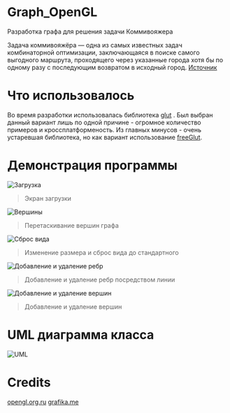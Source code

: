 # Graph_OpenGL

Разработка графа для решения задачи Коммивояжера

Задача коммивояжёра — одна из самых известных задач комбинаторной оптимизации, заключающаяся в поиске самого выгодного маршрута, проходящего через указанные города хотя бы по одному разу с последующим возвратом в исходный город. [Источник](https://ru.wikipedia.org/wiki/%D0%97%D0%B0%D0%B4%D0%B0%D1%87%D0%B0_%D0%BA%D0%BE%D0%BC%D0%BC%D0%B8%D0%B2%D0%BE%D1%8F%D0%B6%D1%91%D1%80%D0%B0)

# Что использовалось
Во время разработки использовалась библиотека [glut](https://www.opengl.org/resources/libraries/glut/) . Был выбран данный вариант лишь по одной причине - огромное количество примеров и кроссплатформеность. Из главных минусов - очень устаревшая библиотека, но как вариант использование [freeGlut](http://freeglut.sourceforge.net/).

# Демонстрация программы

![Загрузка](https://s3.gifyu.com/images/ANIMATIYf2ac0de790bcd4d7.gif)
> Экран загрузки

![Вершины](https://s3.gifyu.com/images/t0937df91bdea86b9.gif)
> Перетаскивание вершин графа

![Сброс вида](https://s3.gifyu.com/images/262d9589c88b4d8aa.gif)
> Изменение размера и сброс вида до стандартного

![Добавление и удаление ребр](https://s3.gifyu.com/images/348596221fba5b6fd.gif)
> Добавление и удаление ребр посредством линии

![Добавление и удаление вершин](https://s3.gifyu.com/images/572d13333aed4f27e.gif)
> Добавление и удаление вершин

# UML диаграмма класса

![UML](https://s3.gifyu.com/images/BEZYMYNNY333I.png)

# Credits
[opengl.org.ru](https://www.opengl.org.ru/coding/glut/glut1.html)
[grafika.me](http://grafika.me/node/127)
